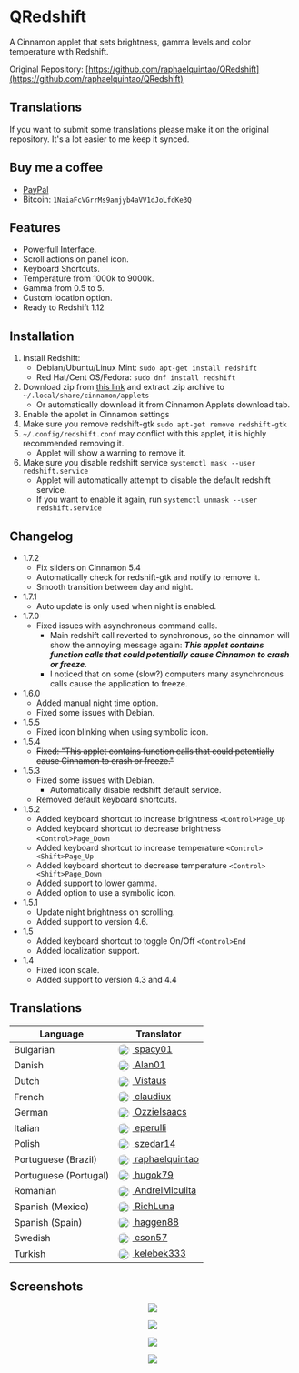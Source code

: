 QRedshift
===
A Cinnamon applet that sets brightness, gamma levels and color temperature with Redshift.

Original Repository: [https://github.com/raphaelquintao/QRedshift](https://github.com/raphaelquintao/QRedshift)

## Translations
If you want to submit some translations please make it on the original repository. It's a lot easier to me keep it synced.

## Buy me a coffee
 - [PayPal](https://www.paypal.com/cgi-bin/webscr?cmd=_s-xclick&hosted_button_id=ZLHQD3GQ5YNR6&source=url)
 - Bitcoin: `1NaiaFcVGrrMs9amjyb4aVV1dJoLfdKe3Q`

## Features
* Powerfull Interface.
* Scroll actions on panel icon.
* Keyboard Shortcuts.
* Temperature from 1000k to 9000k.
* Gamma from 0.5 to 5.
* Custom location option.
* Ready to Redshift 1.12

## Installation
1. Install Redshift:
    - Debian/Ubuntu/Linux Mint: `sudo apt-get install redshift`
    - Red Hat/Cent OS/Fedora: `sudo dnf install redshift`
2. Download zip from [this link](https://cinnamon-spices.linuxmint.com/files/applets/qredshift@quintao.zip) and extract .zip archive to `~/.local/share/cinnamon/applets`
    - Or automatically download it from Cinnamon Applets download tab.
3. Enable the applet in Cinnamon settings
4. Make sure you remove redshift-gtk `sudo apt-get remove redshift-gtk`
5. `~/.config/redshift.conf` may conflict with this applet, it is highly recommended removing it.
    - Applet will show a warning to remove it.
6. Make sure you disable redshift service `systemctl mask --user redshift.service`
    - Applet will automatically attempt to disable the default redshift service.
    - If you want to enable it again, run `systemctl unmask --user redshift.service`

## Changelog
* 1.7.2
    - Fix sliders on Cinnamon 5.4
    - Automatically check for redshift-gtk and notify to remove it.
    - Smooth transition between day and night.
* 1.7.1
    - Auto update is only used when night is enabled.
* 1.7.0
    - Fixed issues with asynchronous command calls.
        - Main redshift call reverted to synchronous, so the cinnamon will show the annoying message again: ***This applet contains function calls that could potentially cause Cinnamon to crash or freeze***.
        - I noticed that on some (slow?) computers many asynchronous calls cause the application to freeze.
* 1.6.0
    - Added manual night time option.
    - Fixed some issues with Debian.
* 1.5.5
    - Fixed icon blinking when using symbolic icon.
* 1.5.4
    - ~~Fixed: "This applet contains function calls that could potentially cause Cinnamon to crash or freeze."~~
* 1.5.3
    - Fixed some issues with Debian.
        - Automatically disable redshift default service.
    - Removed default keyboard shortcuts.
* 1.5.2
    - Added keyboard shortcut to increase brightness `<Control>Page_Up`
    - Added keyboard shortcut to decrease brightness `<Control>Page_Down`
    - Added keyboard shortcut to increase temperature `<Control><Shift>Page_Up`
    - Added keyboard shortcut to decrease temperature `<Control><Shift>Page_Down`
    - Added support to lower gamma.
    - Added option to use a symbolic icon.
* 1.5.1
    - Update night brightness on scrolling.
    - Added support to version 4.6.
* 1.5
    - Added keyboard shortcut to toggle On/Off `<Control>End`
    - Added localization support.
* 1.4
    - Fixed icon scale.
    - Added support to version 4.3 and 4.4

## Translations
| Language              | Translator                                                                                                                                                                                                          |
|-----------------------|---------------------------------------------------------------------------------------------------------------------------------------------------------------------------------------------------------------------|
| Bulgarian             | <a href="https://github.com/spacy01" target="_blank"><img src="https://github.com/spacy01.png" width="20px" style="border-radius: 50%; margin-right:5px; vertical-align: middle;"> spacy01</a>                      |
| Danish                | <a href="https://github.com/Alan01" target="_blank"><img src="https://github.com/Alan01.png" width="20px" style="border-radius: 50%; margin-right:5px; vertical-align: middle;"> Alan01</a>                         |
| Dutch                 | <a href="https://github.com/Vistaus" target="_blank"><img src="https://github.com/Vistaus.png" width="20px" style="border-radius: 50%; margin-right:5px; vertical-align: middle;"> Vistaus</a>                      |
| French                | <a href="https://github.com/claudiux" target="_blank"><img src="https://github.com/claudiux.png" width="20px" style="border-radius: 50%; margin-right:5px; vertical-align: middle;"> claudiux</a>                   |
| German                | <a href="https://github.com/OzzieIsaacs" target="_blank"><img src="https://github.com/OzzieIsaacs.png" width="20px" style="border-radius: 50%; margin-right:5px; vertical-align: middle;"> OzzieIsaacs</a>          |
| Italian               | <a href="https://github.com/eperulli" target="_blank"><img src="https://github.com/eperulli.png" width="20px" style="border-radius: 50%; margin-right:5px; vertical-align: middle;"> eperulli</a>                   |
| Polish                | <a href="https://github.com/szedar14" target="_blank"><img src="https://github.com/szedar14.png" width="20px" style="border-radius: 50%; margin-right:5px; vertical-align: middle;"> szedar14</a>                   |
| Portuguese (Brazil)   | <a href="https://github.com/raphaelquintao" target="_blank"><img src="https://github.com/raphaelquintao.png" width="20px" style="border-radius: 50%; margin-right:5px; vertical-align: middle;"> raphaelquintao</a> |
| Portuguese (Portugal) | <a href="https://github.com/hugok79" target="_blank"><img src="https://github.com/hugok79.png" width="20px" style="border-radius: 50%; margin-right:5px; vertical-align: middle;"> hugok79</a>                      |
| Romanian              | <a href="https://github.com/AndreiMiculita" target="_blank"><img src="https://github.com/AndreiMiculita.png" width="20px" style="border-radius: 50%; margin-right:5px; vertical-align: middle;"> AndreiMiculita</a> |
| Spanish (Mexico)      | <a href="https://github.com/RichLuna" target="_blank"><img src="https://github.com/RichLuna.png" width="20px" style="border-radius: 50%; margin-right:5px; vertical-align: middle;"> RichLuna</a>                   |
| Spanish (Spain)       | <a href="https://github.com/haggen88" target="_blank"><img src="https://github.com/haggen88.png" width="20px" style="border-radius: 50%; margin-right:5px; vertical-align: middle;"> haggen88</a>                   |
| Swedish               | <a href="https://github.com/eson57" target="_blank"><img src="https://github.com/eson57.png" width="20px" style="border-radius: 50%; margin-right:5px; vertical-align: middle;"> eson57</a>                         |
| Turkish               | <a href="https://github.com/kelebek333" target="_blank"><img src="https://github.com/kelebek333.png" width="20px" style="border-radius: 50%; margin-right:5px; vertical-align: middle;"> kelebek333</a>             |

## Screenshots
<span style="display:block; text-align:center">

![](https://raw.githubusercontent.com/raphaelquintao/QRedshift/master/screenshot.png)

![](https://raw.githubusercontent.com/raphaelquintao/QRedshift/master/screenshots/screenshot1.png)

![](https://raw.githubusercontent.com/raphaelquintao/QRedshift/master/screenshots/screenshot2.png)

![](https://raw.githubusercontent.com/raphaelquintao/QRedshift/master/screenshots/screenshot3.png)

</span>
